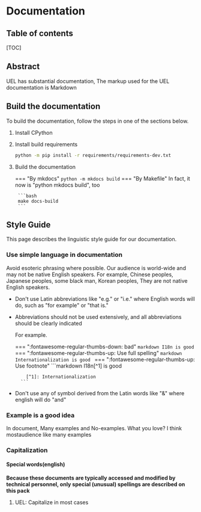 # Documentation

## Table of contents
[TOC]

## Abstract

UEL has substantial documentation, The markup used for the UEL documentation is
Markdown

## Build the documentation
To build the documentation, follow the steps in one of the sections below.

1. Install CPython
2. Install build requirements
    ```bash
    python -m pip install -r requirements/requirements-dev.txt
    ```
3. Build the documentation
    
    === "By mkdocs"
        ```
        python -m mkdocs build
        ```
    === "By Makefile"
        In fact, it now is "python mkdocs build", too
        
        ```bash
        make docs-build
        ```

## Style Guide

This page describes the linguistic style guide for our documentation.

### Use simple language in documentation
Avoid esoteric phrasing where possible. Our audience is world-wide and may
not be native English speakers. For example, Chinese peoples, Japanese peoples,
some black man, Korean peoples, They are not native English speakers.

* Don't use Latin abbreviations like "e.g." or "i.e." where English words will
    do, such as "for example" or "that is."
* Abbreviations should not be used extensively, and all abbreviations should
    be clearly indicated
    
    For example.
    
    === ":fontawesome-regular-thumbs-down: bad"
        ```markdown
        I18n is good
        ```
    === ":fontawesome-regular-thumbs-up: Use full spelling"
        ```markdown
        Internationalization is good
        ```
    === ":fontawesome-regular-thumbs-up: Use footnote"
        ```markdown
        I18n[^1] is good
        
          [^1]: Internationalization
        ```
    
* Don't use any of symbol derived from the Latin words like "&" where english
    will do "and"

### Example is a good idea
In document, Many examples and No-examples. What you love? I think mostaudience like many examples

### Capitalization

#### Special words(english)
__Because these documents are typically accessed and modified by technical personnel, only special (unusual) spellings are described on this pack__

1. UEL: Capitalize in most cases
